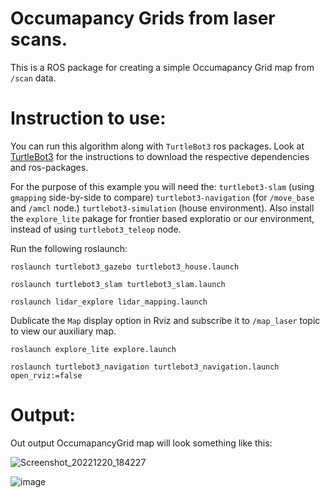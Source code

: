 # Occumapancy Grids from laser scans. 

This is a ROS package for creating a simple Occumapancy Grid map from ``/scan`` data.



# Instruction to use:
You can run this algorithm along with ``TurtleBot3`` ros packages. Look at [TurtleBot3](https://emanual.robotis.com/docs/en/platform/turtlebot3/slam/) for the instructions to 
download the respective dependencies and ros-packages.

For the purpose of this example you will need the:
``turtlebot3-slam`` (using ``gmapping`` side-by-side to compare)
``turtlebot3-navigation`` (for ``/move_base`` and ``/amcl`` node.)
``turtlebot3-simulation`` (house environment). Also install the ``explore_lite`` pakage for 
frontier based exploratio or our environment, instead of using `turtlebot3_teleop` node.

Run the following roslaunch:
```
roslaunch turtlebot3_gazebo turtlebot3_house.launch
```
```
roslaunch turtlebot3_slam turtlebot3_slam.launch 
```
```
roslaunch lidar_explore lidar_mapping.launch
```
Dublicate the `Map` display option in Rviz and subscribe it to `/map_laser` topic to view our auxiliary map. 

```
roslaunch explore_lite explore.launch
```
```
roslaunch turtlebot3_navigation turtlebot3_navigation.launch open_rviz:=false
```

# Output:

Out output OccumapancyGrid map will look something like this: 

![Screenshot_20221220_184227](https://user-images.githubusercontent.com/117113574/208751479-804197b4-9e2b-467b-9ffd-76c66b4208f4.png)

![image](https://user-images.githubusercontent.com/117113574/230732411-d6b265d2-c717-473b-b15a-834f0efecf57.png)

